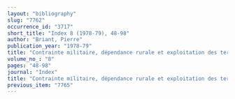 ```yaml
---
layout: "bibliography"
slug: "7762"
occurrence_id: "3717"
short_title: "Index 8 (1978-79), 48-98"
author: "Briant, Pierre"
publication_year: "1978-79"
title: "Contrainte militaire, dépendance rurale et exploitation des territoires en Asie achéménide"
volume_no_: "8"
pages: "48-98"
journal: "Index"
title: "Contrainte militaire, dépendance rurale et exploitation des territoires en Asie achéménide"
previous_item: "7765"
---
```

